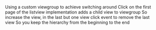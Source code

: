 Using a custom viewgroup to achieve switching around
Click on the first page of the listview implementation adds a child view to viewgroup
So increase the view, in the last but one view click event to remove the last view
So you keep the hierarchy from the beginning to the end
